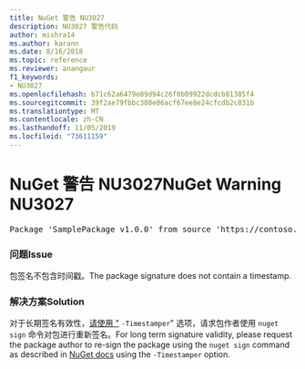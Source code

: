 ```yaml
---
title: NuGet 警告 NU3027
description: NU3027 警告代码
author: mishra14
ms.author: karann
ms.date: 8/16/2018
ms.topic: reference
ms.reviewer: anangaur
f1_keywords:
- NU3027
ms.openlocfilehash: b71c62a6479e89d94c26f0b09922dcdcb81385f4
ms.sourcegitcommit: 39f2ae79fbbc308e06acf67ee8e24cfcdb2c831b
ms.translationtype: MT
ms.contentlocale: zh-CN
ms.lasthandoff: 11/05/2019
ms.locfileid: "73611159"
---
```

# <a name="nuget-warning-nu3027"></a><span data-ttu-id="621e1-103">NuGet 警告 NU3027</span><span class="sxs-lookup"><span data-stu-id="621e1-103">NuGet Warning NU3027</span></span>

<pre>Package 'SamplePackage v1.0.0' from source 'https://contoso.com/index.json': The signature should be timestamped to enable long-term signature validity after the certificate has expired.</pre>

### <a name="issue"></a><span data-ttu-id="621e1-104">问题</span><span class="sxs-lookup"><span data-stu-id="621e1-104">Issue</span></span>

<span data-ttu-id="621e1-105">包签名不包含时间戳。</span><span class="sxs-lookup"><span data-stu-id="621e1-105">The package signature does not contain a timestamp.</span></span>


### <a name="solution"></a><span data-ttu-id="621e1-106">解决方案</span><span class="sxs-lookup"><span data-stu-id="621e1-106">Solution</span></span>

<span data-ttu-id="621e1-107">对于长期签名有效性，[请使用 "](https://docs.microsoft.com/nuget/create-packages/sign-a-package) `-Timestamper`" 选项，请求包作者使用 `nuget sign` 命令对包进行重新签名。</span><span class="sxs-lookup"><span data-stu-id="621e1-107">For long term signature validity, please request the package author to re-sign the package using the `nuget sign` command as described in [NuGet docs](https://docs.microsoft.com/nuget/create-packages/sign-a-package) using the `-Timestamper` option.</span></span>


